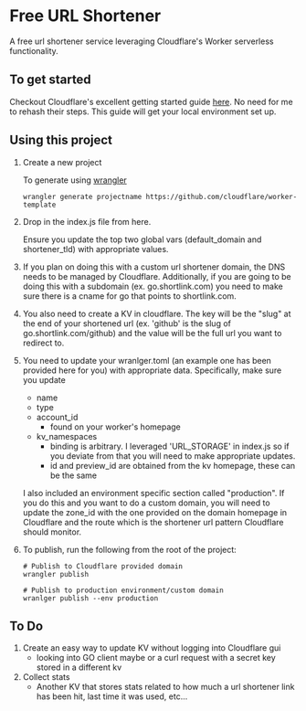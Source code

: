 # Free URL Shortener 

A free url shortener service leveraging Cloudflare's Worker serverless functionality. 

## To get started

Checkout Cloudflare's excellent getting started guide [here](https://developers.cloudflare.com/workers/learning/getting-started). No need for me to rehash their steps. This guide will get your local environment set up. 

## Using this project

1. Create a new project 

    To generate using [wrangler](https://github.com/cloudflare/wrangler)

    ```
    wrangler generate projectname https://github.com/cloudflare/worker-template
    ```
1. Drop in the index.js file from here.

    Ensure you update the top two global vars (default_domain and shortener_tld) with appropriate values.
1. If you plan on doing this with a custom url shortener domain, the DNS needs to be managed by Cloudflare. Additionally, if you are going to be doing this with a subdomain (ex. go.shortlink.com) you need to make sure there is a cname for go that points to shortlink.com.
1. You also need to create a KV in cloudflare. The key will be the "slug" at the end of your shortened url (ex. 'github' is the slug of go.shortlink.com/github) and the value will be the full url you want to redirect to. 
1. You need to update your wranlger.toml (an example one has been provided here for you) with appropriate data. Specifically, make sure you update
    * name
    * type
    * account_id
        * found on your worker's homepage
    * kv_namespaces
        * binding is arbitrary. I leveraged 'URL_STORAGE' in index.js so if you deviate from that you will need to make appropriate updates.
        * id and preview_id are obtained from the kv homepage, these can be the same
    
    I also included an environment specific section called "production". If you do this and you want to do a custom domain, you will need to update the zone_id with the one provided on the domain homepage in Cloudflare and the route which is the shortener url pattern Cloudflare should monitor.
1. To publish, run the following from the root of the project:
    ```
    # Publish to Cloudflare provided domain
    wrangler publish

    # Publish to production environment/custom domain
    wranlger publish --env production
    ```

## To Do
1. Create an easy way to update KV without logging into Cloudflare gui
    * looking into GO client maybe or a curl request with a secret key stored in a different kv
1. Collect stats
    * Another KV that stores stats related to how much a url shortener link has been hit, last time it was used, etc...
